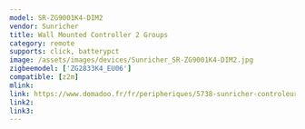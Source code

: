 ```yaml
---
model: SR-ZG9001K4-DIM2
vendor: Sunricher
title: Wall Mounted Controller 2 Groups
category: remote
supports: click, batterypct
image: /assets/images/devices/Sunricher_SR-ZG9001K4-DIM2.jpg
zigbeemodel: ['ZG2833K4_EU06']
compatible: [z2m]
mlink: 
link: https://www.domadoo.fr/fr/peripheriques/5738-sunricher-controleur-mural-sans-fil-4-boutons-2-zones-zigbee.html
link2: 
link3: 
---
```

